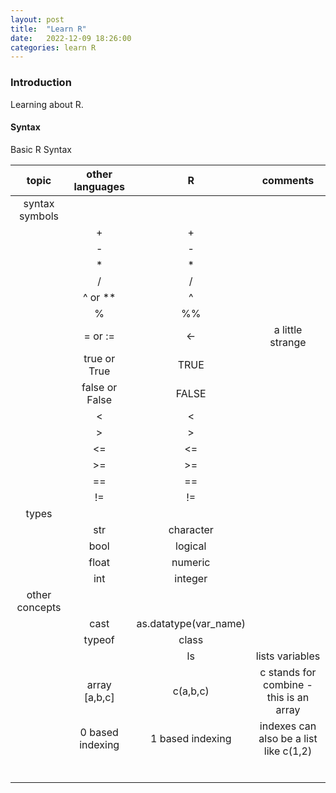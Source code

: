 ```yaml
---
layout: post
title:  "Learn R"
date:   2022-12-09 18:26:00
categories: learn R
---
```


### Introduction

Learning about R.

#### Syntax

Basic R Syntax

|topic|other languages|R|comments|
|:---:|:---:|:---:|:---:|
|syntax symbols|
||+|+|
||-|-|
||*|*|
||/|/|
||^ or **|^|
||%|%%|
||= or :=|<-|a little strange|
||true or True|TRUE|
||false or False|FALSE|
||<|<|
||>|>|
||<=|<=|
||>=|>=|
||==|==|
||!=|!=|
|types|
||str|character|
||bool|logical|
||float|numeric|
||int|integer|
|other concepts|
||cast|as.datatype(var_name)|
||typeof|class|
|||ls|lists variables|
||array [a,b,c]|c(a,b,c)|c stands for combine - this is an array|
||0 based indexing|1 based indexing|indexes can also be a list like c(1,2)|
||||
||||
||||
||||
||||
||||
